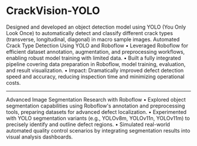 # CrackVision-YOLO
Designed and developed an object detection model using YOLO (You Only Look Once) to automatically detect and classify different crack types (transverse, longitudinal, diagonal) in macro sample images.
Automated Crack Type Detection Using YOLO and Roboflow
•	Leveraged Roboflow for efficient dataset annotation, augmentation, and preprocessing workflows, enabling robust model training with limited data.
•	Built a fully integrated pipeline covering data preparation in Roboflow, model training, evaluation, and result visualization.
•	Impact: Dramatically improved defect detection speed and accuracy, reducing inspection time and minimizing operational costs.
________________________________________
Advanced Image Segmentation Research with Roboflow
•	Explored object segmentation capabilities using Roboflow's annotation and preprocessing tools, preparing datasets for advanced defect localization.
•	Experimented with YOLO segmentation variants (e.g., YOLOv8m, YOLOv11n, YOLOv11m) to precisely identify and outline defect regions.
•	Simulated real-world automated quality control scenarios by integrating segmentation results into visual analysis dashboards.
